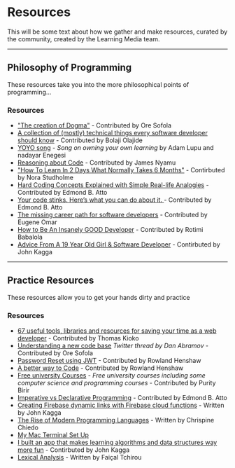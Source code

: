 # Resources
This will be some text about how we gather and make resources, curated by the community, created by the Learning Media team. 

----
## Philosophy of Programming
These resources take you into the more philosophical points of programming...

### Resources

- ["The creation of Dogma"](http://mrmrs.github.io/writing/2016/04/26/dogma/) - Contributed by Ore Sofola
- [A collection of (mostly) technical things every software developer should know](https://github.com/mr-mig/every-programmer-should-know) - Contributed by Bolaji Olajide
- [YOYO song](https://soundcloud.com/learning-media/yoyo) - _Song on owning your own learning_ by Adam Lupu and nadayar Enegesi
- [Reasoning about Code](https://dev.to/ericnormand/reasoning-about-code) - Contributed by James Nyamu
- ["How To Learn In 2 Days What Normally Takes 6 Months"](https://journal.thriveglobal.com/how-to-learn-in-2-days-what-normally-a3c27c0fa6e1) - Contirbuted by Nora Studholme
- [Hard Coding Concepts Explained with Simple Real-life Analogies](https://medium.freecodecamp.org/hard-coding-concepts-explained-with-simple-real-life-analogies-280635e98e37) - Contributed by Edmond B. Atto
- [Your code stinks. Here’s what you can do about it. ](https://medium.freecodecamp.org/your-code-stinks-heres-what-you-can-do-about-it-3f9650653447) - Contributed by Edmond B. Atto
- [The missing career path for software developers](https://dev.to/suzanbond/the-missing-career-path-for-software-developers-ed) - Contributed by Eugene Omar
- [How to Be An Insanely GOOD Developer](https://hackernoon.com/how-to-be-an-insanely-good-developer-936cda639334) - Contributed by Rotimi Babalola
- [Advice From A 19 Year Old Girl & Software Developer](https://medium.com/@lydiahallie/advice-from-a-19-y-o-girl-software-developer-88737bcc6be5) - Contirbuted by John Kagga


--- 

## Practice Resources
These resources allow you to get your hands dirty and practice

### Resources

- [67 useful tools, libraries and resources for saving your time as a web developer](https://goo.gl/ga6hDy) - Contributed by Thomas Kioko
- [Understanding a new code base](https://twitter.com/dan_abramov/status/888491360554274816) _Twitter thread by Dan Abramov_ - Contributed by Ore Sofola
- [Password Reset using JWT](https://www.codementor.io/olatundegaruba/password-reset-using-jwt-ag2pmlck0) - Contributed by Rowland Henshaw
- [A better way to Code](https://medium.com/@mbostock/a-better-way-to-code-2b1d2876a3a0) - Contributed by Rowland Henshaw
- [Free university Courses](https://goo.gl/ozP7ja) - _Free university courses including some computer science and programming courses_ - Contributed by Purity Birir
- [Imperative vs Declarative Programming](https://tylermcginnis.com/imperative-vs-declarative-programming/) - Contributed by Edmond B. Atto
- [Creating Firebase dynamic links with Firebase cloud functions](https://goo.gl/LceWGT) - Written by John Kagga
- [The Rise of Modern Programming Languages](https://medium.com/the-andela-way/the-rise-of-modern-programming-languages-c923a2b914fc) - Written by Chrispine Chiedo
- [My Mac Terminal Set Up](https://sirmuel.design/my-mac-terminal-setup-4e2f1c1b3189)
- [I built an app that makes learning algorithms and data structures way more fun](https://goo.gl/AeZuLX) - Contirbuted by John Kagga
- [Lexical Analysis](https://medium.com/@faical/lexical-analysis-861b8bfe4cb0) - Written by Faiçal Tchirou 
